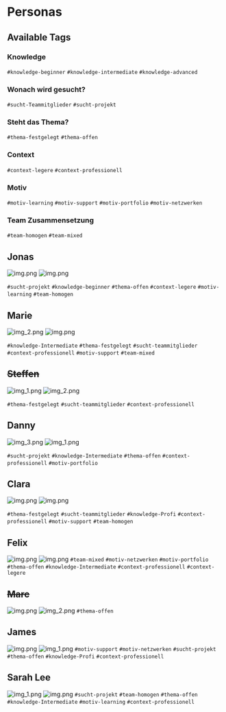 # Personas

## Available Tags

### Knowledge
`#knowledge-beginner` `#knowledge-intermediate` `#knowledge-advanced`

### Wonach wird gesucht?
`#sucht-Teammitglieder`
`#sucht-projekt`

### Steht das Thema?
`#thema-festgelegt`
`#thema-offen`

### Context
`#context-legere`
`#context-professionell`

### Motiv
`#motiv-learning`
`#motiv-support`
`#motiv-portfolio`
`#motiv-netzwerken`

### Team Zusammensetzung
`#team-homogen`
`#team-mixed`

## Jonas

![img.png](jonas%20overview.png)
![img.png](jonas%20interests.png)

`#sucht-projekt`
`#knowledge-beginner`
`#thema-offen`
`#context-legere`
`#motiv-learning`
`#team-homogen`

## Marie
![img_2.png](marie%20overview.png)
![img.png](marie%20interests.png)

`#knowledge-Intermediate`
`#thema-festgelegt`
`#sucht-teammitglieder`
`#context-professionell`
`#motiv-support`
`#team-mixed`

## ~~Steffen~~
![img_1.png](steffen%20overview.png)
![img_2.png](steffen%20interests.png)

`#thema-festgelegt`
`#sucht-teammitglieder`
`#context-professionell`

## Danny
![img_3.png](danny%20overview.png)
![img_1.png](danny%20interests.png)

`#sucht-projekt`
`#knowledge-Intermediate`
`#thema-offen`
`#context-professionell`
`#motiv-portfolio`

## Clara

![img.png](clara%20overview.png)
![img.png](clara%20interests.png)

`#thema-festgelegt`
`#sucht-teammitglieder`
`#knowledge-Profi`
`#context-professionell`
`#motiv-support`
`#team-homogen`

## Felix
![img.png](felix%20overview.png)
![img.png](felix%20interests.png)
`#team-mixed`
`#motiv-netzwerken`
`#motiv-portfolio`
`#thema-offen`
`#knowledge-Intermediate`
`#context-professionell`
`#context-legere`

## ~~Marc~~
![img.png](marc%20overview.png)
![img_2.png](marc%20interests.png)
`#thema-offen`
## James
![img.png](james%20overview.png)
![img_1.png](james%20interests.png)
`#motiv-support`
`#motiv-netzwerken`
`#sucht-projekt`
`#thema-offen`
`#knowledge-Profi`
`#context-professionell`
## Sarah Lee
![img_1.png](sarah%20lee%20overview.png)
![img.png](sarah%20lee%20interests.png)
`#sucht-projekt`
`#team-homogen`
`#thema-offen`
`#knowledge-Intermediate`
`#motiv-learning`
`#context-professionell`
